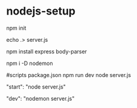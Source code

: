 # nodejs-setup
npm init

echo .> server.js

npm install express body-parser 

npm i -D nodemon


#scripts     package.json        npm run dev       node server.js


"start": "node server.js"


"dev": "nodemon server.js"
